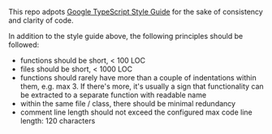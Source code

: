 This repo adpots [Google TypeScript Style Guide](https://google.github.io/styleguide/tsguide.html) for the sake of consistency and clarity of code.

In addition to the style guide above, the following principles should be followed:
- functions should be short, < 100 LOC
- files should be short, < 1000 LOC
- functions should rarely have more than a couple of indentations within them, e.g. max 3. If there's more, it's usually a sign that functionality can be extracted to a separate function with readable name
- within the same file / class, there should be minimal redundancy
- comment line length should not exceed the configured max code line length: 120 characters
